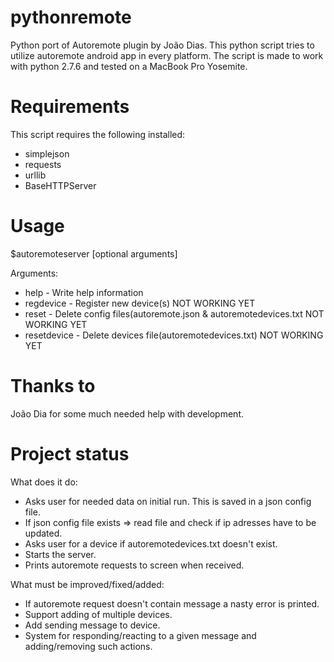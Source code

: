 pythonremote
============

Python port of Autoremote plugin by João Dias. 
This python script tries to utilize autoremote android app in every platform. 
The script is made to work with python 2.7.6 and tested on a MacBook Pro Yosemite. 

Requirements
============

This script requires the following installed:
- simplejson
- requests
- urllib
- BaseHTTPServer



Usage
=====
$autoremoteserver [optional arguments]

Arguments:
- help          - Write help information
- regdevice     - Register new device(s) NOT WORKING YET
- reset         - Delete config files(autoremote.json & autoremotedevices.txt NOT WORKING YET
- resetdevice   - Delete devices file(autoremotedevices.txt) NOT WORKING YET

Thanks to
=========

João Dia for some much needed help with development.


Project status
==============

What does it do:
- Asks user for needed data on initial run. This is saved in a json config file.
- If json config file exists => read file and check if ip adresses have to be updated.
- Asks user for a device if autoremotedevices.txt doesn't exist. 
- Starts the server.
- Prints autoremote requests to screen when received. 

What must be improved/fixed/added:
- If autoremote request doesn't contain message a nasty error is printed.
- Support adding of multiple devices. 
- Add sending message to device. 
- System for responding/reacting to a given message and adding/removing such actions.

